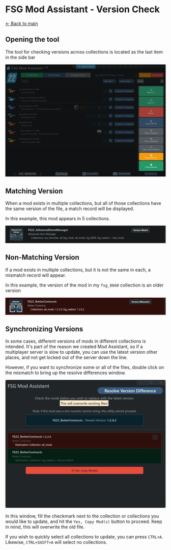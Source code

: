 # FSG Mod Assistant - Version Check

[← Back to main](index.html)

## Opening the tool

The tool for checking versions across collections is located as the last item in the side bar

![overview](img340/main-window-part-side-bar.png)

## Matching Version

When a mod exists in multiple collections, but all of those collections have the same version of the file, a match record will be displayed.

In this example, this mod appears in 5 collections.

![Mismatch](img340/version-002.webp)

## Non-Matching Version

If a mod exists in multiple collections, but it is not the same in each, a mismatch record will appear.

In this example, the version of the mod in my `fsg_8660` collection is an older version

![Main Window](img340/version-001.webp)

## Synchronizing Versions

In some cases, different versions of mods in different collections is intended.  It's part of the reason we created Mod Assistant, so if a multiplayer server is slow to update, you can use the latest version other places, and not get locked out of the server down the line.

However, if you want to synchronize some or all of the files, double click on the mismatch to bring up the resolve differences window.

![Match](img340/version-003.webp)

In this window, fill the checkmark next to the collection or collections you would like to update, and hit the `Yes, Copy Mod(s)` button to proceed. Keep in mind, this will overwrite the old file.

If you wish to quickly select all collections to update, you can press `CTRL+A`.  Likewise, `CTRL+SHIFT+A` will select no collections.
